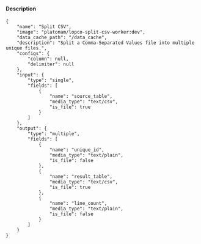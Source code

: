 #### Description

    {
        "name": "Split CSV",
        "image": "platonam/lopco-split-csv-worker:dev",
        "data_cache_path": "/data_cache",
        "description": "Split a Comma-Separated Values file into multiple unique files.",
        "configs": {
            "column": null,
            "delimiter": null
        },
        "input": {
            "type": "single",
            "fields": [
                {
                    "name": "source_table",
                    "media_type": "text/csv",
                    "is_file": true
                }
            ]
        },
        "output": {
            "type": "multiple",
            "fields": [
                {
                    "name": "unique_id",
                    "media_type": "text/plain",
                    "is_file": false
                },
                {
                    "name": "result_table",
                    "media_type": "text/csv",
                    "is_file": true
                },
                {
                    "name": "line_count",
                    "media_type": "text/plain",
                    "is_file": false
                }
            ]
        }
    }
